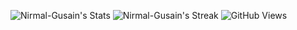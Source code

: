 ![Nirmal-Gusain's Stats](https://github-readme-stats.vercel.app/api?username=Nirmal-Gusain&theme=blueberry&show_icons=true&hide_border=true&count_private=true)
![Nirmal-Gusain's Streak](https://github-readme-streak-stats.herokuapp.com/?user=Nirmal-Gusain&theme=blueberry&hide_border=true)
![GitHub Views](https://komarev.com/ghpvc/?username=<Nirmal-Gusain>)
